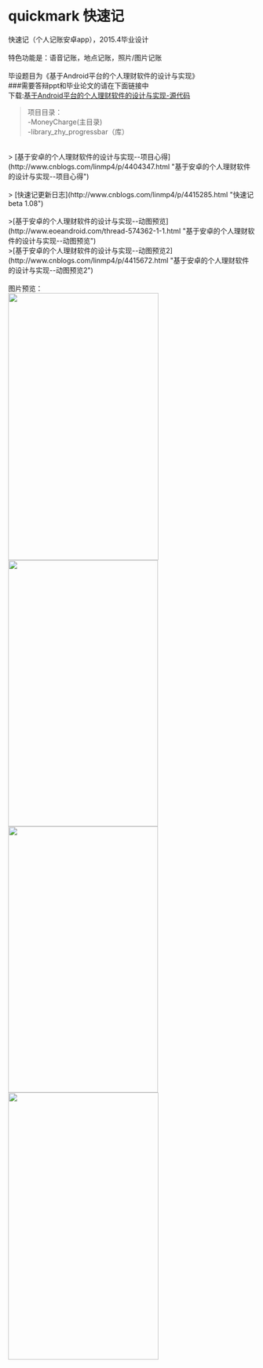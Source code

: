 # quickmark 快速记

快速记（个人记账安卓app），2015.4毕业设计<br><br>
特色功能是：语音记账，地点记账，照片/图片记账<br><br>
毕设题目为《基于Android平台的个人理财软件的设计与实现》<br>
###需要答辩ppt和毕业论文的请在下面链接中<br>下载:[基于Android平台的个人理财软件的设计与实现-源代码](http://download.csdn.net/detail/linmp4/8693147 "基于Android平台的个人理财软件的设计与实现-源代码")
<br>

>项目目录：<br>
>-MoneyCharge(主目录)<br>
>-library_zhy_progressbar（库）

<br>
> [基于安卓的个人理财软件的设计与实现--项目心得](http://www.cnblogs.com/linmp4/p/4404347.html "基于安卓的个人理财软件的设计与实现--项目心得")<br><br>
> [快速记更新日志](http://www.cnblogs.com/linmp4/p/4415285.html "快速记 beta 1.08")<br><br>
>[基于安卓的个人理财软件的设计与实现--动图预览](http://www.eoeandroid.com/thread-574362-1-1.html "基于安卓的个人理财软件的设计与实现--动图预览")<br>
>[基于安卓的个人理财软件的设计与实现--动图预览2](http://www.cnblogs.com/linmp4/p/4415672.html "基于安卓的个人理财软件的设计与实现--动图预览2")
<br>

<br>
图片预览：<br>
<img src="http://images.cnitblog.com/blog2015/742046/201504/102113330559472.png" alt="" width="306" height="544" />
<img src="http://images.cnitblog.com/blog2015/742046/201504/102114008053195.png" alt="" width="305" height="542" />
<img src="http://images.cnitblog.com/blog2015/742046/201504/102114244305877.png" alt="" width="305" height="542" />
<img src="http://images.cnitblog.com/blog2015/742046/201504/102114438996763.png" alt="" width="306" height="544" />